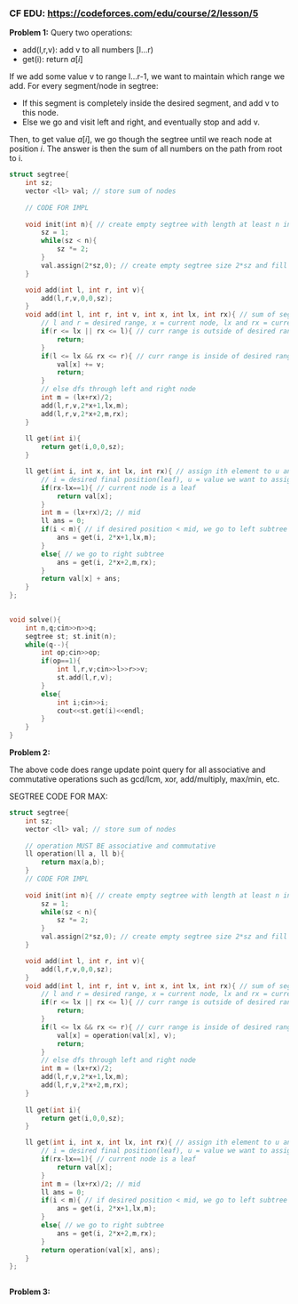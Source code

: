### CF EDU: https://codeforces.com/edu/course/2/lesson/5

**Problem 1:** 
Query two operations:
- add(l,r,v): add v to all numbers [l...r)
- get(i): return $a[i]$

If we add some value v to range l...r-1, we want to maintain which range we add.
For every segment/node in segtree:
- If this segment is completely inside the desired segment, and add v to this node.
- Else we go and visit left and right, and eventually stop and add v.

Then, to get value $a[i]$, we go though the segtree until we reach node at position $i$. The answer is then the sum of all numbers on the path from root to i.


```cpp
struct segtree{
    int sz;
    vector <ll> val; // store sum of nodes
 
    // CODE FOR IMPL
 
    void init(int n){ // create empty segtree with length at least n increased to closest power of 2(for leaves of binary tree)
        sz = 1;
        while(sz < n){
            sz *= 2;
        }
        val.assign(2*sz,0); // create empty segtree size 2*sz and fill with 0s
    }

    void add(int l, int r, int v){
        add(l,r,v,0,0,sz);
    }
    void add(int l, int r, int v, int x, int lx, int rx){ // sum of segement [l...r)
        // l and r = desired range, x = current node, lx and rx = current range
        if(r <= lx || rx <= l){ // curr range is outside of desired range entirely
            return;
        }
        if(l <= lx && rx <= r){ // curr range is inside of desired range entirely
            val[x] += v;
            return;
        }
        // else dfs through left and right node
        int m = (lx+rx)/2;
        add(l,r,v,2*x+1,lx,m);
        add(l,r,v,2*x+2,m,rx);
    }
        
    ll get(int i){
        return get(i,0,0,sz);
    }

    ll get(int i, int x, int lx, int rx){ // assign ith element to u and update sums above it
        // i = desired final position(leaf), u = value we want to assign, x = current node, lx, rx = current range of node
        if(rx-lx==1){ // current node is a leaf
            return val[x];
        }
        int m = (lx+rx)/2; // mid
        ll ans = 0;
        if(i < m){ // if desired position < mid, we go to left subtree
            ans = get(i, 2*x+1,lx,m);
        }
        else{ // we go to right subtree
            ans = get(i, 2*x+2,m,rx);
        }
        return val[x] + ans;
    }
};
 

void solve(){
    int n,q;cin>>n>>q;
    segtree st; st.init(n);
    while(q--){
        int op;cin>>op;
        if(op==1){
            int l,r,v;cin>>l>>r>>v;
            st.add(l,r,v);
        }
        else{
            int i;cin>>i;
            cout<<st.get(i)<<endl;
        }
    }
}   

```

**Problem 2:**

The above code does range update point query for all associative and commutative operations such as gcd/lcm, xor, add/multiply, max/min, etc.

SEGTREE CODE FOR MAX:
```cpp
struct segtree{
    int sz;
    vector <ll> val; // store sum of nodes
    
    // operation MUST BE associative and commutative
    ll operation(ll a, ll b){
        return max(a,b);
    }
    // CODE FOR IMPL
    
    void init(int n){ // create empty segtree with length at least n increased to closest power of 2(for leaves of binary tree)
        sz = 1;
        while(sz < n){
            sz *= 2;
        }
        val.assign(2*sz,0); // create empty segtree size 2*sz and fill with 0s
    }

    void add(int l, int r, int v){
        add(l,r,v,0,0,sz);
    }
    void add(int l, int r, int v, int x, int lx, int rx){ // sum of segement [l...r)
        // l and r = desired range, x = current node, lx and rx = current range
        if(r <= lx || rx <= l){ // curr range is outside of desired range entirely
            return;
        }
        if(l <= lx && rx <= r){ // curr range is inside of desired range entirely
            val[x] = operation(val[x], v);
            return;
        }
        // else dfs through left and right node
        int m = (lx+rx)/2;
        add(l,r,v,2*x+1,lx,m);
        add(l,r,v,2*x+2,m,rx);
    }
        
    ll get(int i){
        return get(i,0,0,sz);
    }

    ll get(int i, int x, int lx, int rx){ // assign ith element to u and update sums above it
        // i = desired final position(leaf), u = value we want to assign, x = current node, lx, rx = current range of node
        if(rx-lx==1){ // current node is a leaf
            return val[x];
        }
        int m = (lx+rx)/2; // mid
        ll ans = 0;
        if(i < m){ // if desired position < mid, we go to left subtree
            ans = get(i, 2*x+1,lx,m);
        }
        else{ // we go to right subtree
            ans = get(i, 2*x+2,m,rx);
        }
        return operation(val[x], ans);
    }
};
 
```

**Problem 3:** 


